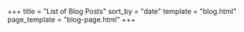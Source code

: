 +++
title = "List of Blog Posts"
sort_by = "date"
template = "blog.html"
page_template = "blog-page.html"
+++